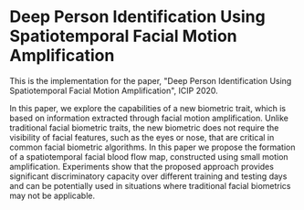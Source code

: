 # Deep Person Identification Using Spatiotemporal Facial Motion Amplification

This is the implementation for the paper, "Deep Person Identification Using Spatiotemporal Facial Motion Amplification", ICIP 2020.

In this paper, we explore the capabilities of a new biometric trait, which is based on information extracted through
facial motion amplification. Unlike traditional facial biometric traits, the new biometric does not require the visibility of facial features,
such as the eyes or nose, that are critical in common facial biometric algorithms. In this paper we propose the formation of a spatiotemporal 
facial blood flow map, constructed using small motion amplification. Experiments show that the proposed approach provides significant discriminatory capacity
over different training and testing days and can be potentially used in situations where traditional facial biometrics may not be applicable.
